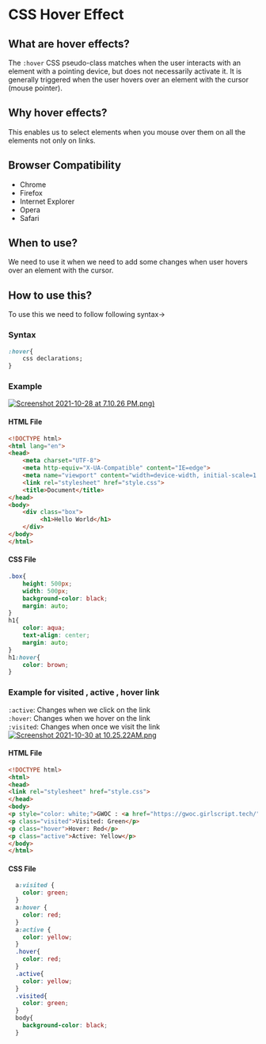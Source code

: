 # CSS Hover Effect
## What are hover effects?
The `:hover` CSS pseudo-class matches when the user interacts with an element with a pointing device, but does not necessarily activate it. It is generally triggered when the user hovers over an element with the cursor (mouse pointer).
## Why hover effects?
This enables us to select elements when you mouse over them on all the elements not only on links.
## Browser Compatibility
* Chrome
* Firefox
* Internet Explorer
* Opera
* Safari
## When to use?
We need to use it when we need to add some changes when user hovers over an element with the cursor.
## How to use this?
To use this we need to follow following syntax->
### Syntax
```css
:hover{
    css declarations;
}
```
### Example
[![Screenshot 2021-10-28 at 7.10.26 PM.png)](https://www.dropbox.com/s/fotknrlip96i154/Screenshot%202021-10-28%20at%207.10.26%20PM.png?dl=0&raw=1)](https://drive.google.com/file/d/17aNOHHR_IzQa_BhkW4hmM7dTQBOtVxn6/view?usp=sharing)
#### HTML File
```html
<!DOCTYPE html>
<html lang="en">
<head>
    <meta charset="UTF-8">
    <meta http-equiv="X-UA-Compatible" content="IE=edge">
    <meta name="viewport" content="width=device-width, initial-scale=1.0">
    <link rel="stylesheet" href="style.css">
    <title>Document</title>
</head>
<body>
    <div class="box">
         <h1>Hello World</h1>
    </div>
</body>
</html>
```
#### CSS File
```css
.box{
    height: 500px;
    width: 500px;
    background-color: black;
    margin: auto;
}
h1{
    color: aqua;
    text-align: center;
    margin: auto;
}
h1:hover{
    color: brown;
}
```
### Example for visited , active , hover link
`:active`: Changes when we click on the link <br/>
`:hover`: Changes when we hover on the link <br/>
`:visited`: Changes when once we visit the link <br/>
[![Screenshot 2021-10-30 at 10.25.22AM.png](https://www.dropbox.com/s/75w47meel5dc33v/Screenshot%202021-10-30%20at%2010.25.22%20AM.png?dl=0&raw=1)](https://drive.google.com/file/d/1FKrQ3EpBH93XkCmWJyklOooWwCyLJLRA/view?usp=sharing)
#### HTML File
```html
<!DOCTYPE html>
<html>
<head>
<link rel="stylesheet" href="style.css">
</head>
<body>
<p style="color: white;">GWOC : <a href="https://gwoc.girlscript.tech/">girlscript.com</a></p>
<p class="visited">Visited: Green</p>
<p class="hover">Hover: Red</p>
<p class="active">Active: Yellow</p>
</body>
</html>
```
#### CSS File
```css
  a:visited {
    color: green;
  }
  a:hover {
    color: red;
  }
  a:active {
    color: yellow;
  } 
  .hover{
    color: red;
  }
  .active{
    color: yellow;
  }
  .visited{
    color: green;
  }
  body{
    background-color: black;
  }
```
